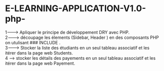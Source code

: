 # E-LEARNING-APPLICATION-V1.0-php-

  
 1--->   Apliquer le principe de développement DRY avec PHP. <br>
 2--->   découpage les élements (Sidebar, Header ) en des composants PHP on utulisant ### INCLUDE .<br>
 3--->   Stocker la liste des étudiants en un seul tableau associatif et les itérer dans la page web Students.<br>
 4 -->   stocker les détails des payements en un seul tableau associatif et les itérer dans la page web Payement.
 					


